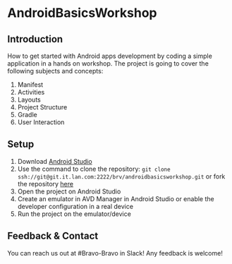# AndroidBasicsWorkshop
## Introduction
How to get started with Android apps development by coding a simple application in a hands on workshop. The project is going to cover the following subjects and concepts:

1. Manifest
2. Activities
3. Layouts
4. Project Structure
5. Gradle
6. User Interaction

## Setup
1. Download [Android Studio](https://developer.android.com/studio/index.html)
2. Use the command to clone the repository: `git clone ssh://git@git.it.lan.com:2222/brv/androidbasicsworkshop.git` or fork the repository [here](https://git.it.lan.com/projects/BRV/repos/androidbasicsworkshop/browse)
3. Open the project on Android Studio
4. Create an emulator in AVD Manager in Android Studio or enable the developer configuration in a real device
5. Run the project on the emulator/device

## Feedback & Contact
You can reach us out at #Bravo-Bravo in Slack! Any feedback is welcome!
